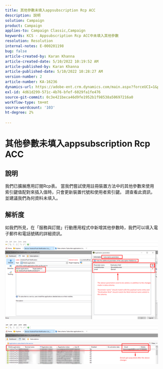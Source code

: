 ```yaml
---
title: 其他參數未填入appsubscription Rcp ACC
description: 說明
solution: Campaign
product: Campaign
applies-to: Campaign Classic,Campaign
keywords: KCS - Appsubscription Rcp ACC中未填入其他參數
resolution: Resolution
internal-notes: E-000201198
bug: false
article-created-by: Karan Khanna
article-created-date: 5/10/2022 10:19:52 AM
article-published-by: Karan Khanna
article-published-date: 5/10/2022 10:28:27 AM
version-number: 2
article-number: KA-16236
dynamics-url: https://adobe-ent.crm.dynamics.com/main.aspx?forceUCI=1&pagetype=entityrecord&etn=knowledgearticle&id=c30e09ba-4ad0-ec11-a7b5-00224809c556
exl-id: 4d61d299-571c-4b76-bfef-6029fa1fe476
source-git-commit: 0c3e421beca46d9fe1952b1f98538a50697216a0
workflow-type: tm+mt
source-wordcount: '103'
ht-degree: 2%

---
```


# 其他參數未填入appsubscription Rcp ACC

## 說明


我們已擴展應用訂閱Rcp表。 當我們嘗試使用註冊裝置方法中的其他參數來使用索引鍵值配對來插入值時，只會更新裝置代號和使用者索引鍵。 請查看此資訊，並建議我們為何資料未填入。


## 解析度


如我們所見，在「服務與訂閱」行動應用程式中新增其他參數時，我們可以填入電子郵件和電話號碼的詳細資訊。



![](assets/bc1c5473-4bd0-ec11-a7b5-00224809c556.png)



![](assets/ddd78ad4-4bd0-ec11-a7b5-00224809c556.png)

